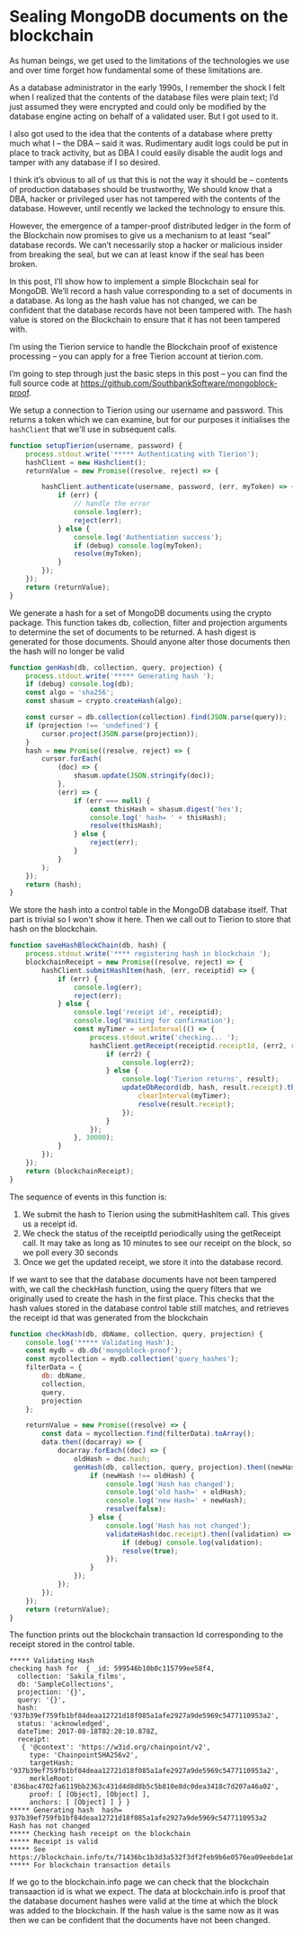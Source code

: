 # Sealing MongoDB documents on the blockchain
As human beings, we get used to the limitations of the technologies we use and over time forget how fundamental some of these limitations are. As a database administrator in the early 1990s, I remember the shock I felt when I realized that the contents of the database files were plain text; I’d just assumed they were encrypted and could only be modified by the database engine acting on behalf of a validated user.  But I got used to it. I also got used to the idea that the contents of a database where pretty much what I – the DBA – said it was.  Rudimentary audit logs could be put in place to track activity, but as DBA I could easily disable the audit logs and tamper with any database if I so desired. I think it’s obvious to all of us that this is not the way it should be – contents of production databases should be trustworthy,  We should know that a DBA, hacker or privileged user has not tampered with the contents of the database.  However, until recently we lacked the technology to ensure this.However, the emergence of a tamper-proof distributed ledger in the form of the Blockchain now promises to give us a mechanism to at least “seal” database records.  We can’t necessarily stop a hacker or malicious insider from breaking the seal, but we can at least know if the seal has been broken.  In this post, I’ll show how to implement a simple Blockchain seal for MongoDB.  We’ll record a hash value corresponding to a set of documents in a database.  As long as the hash value has not changed, we can be confident that the database records have not been tampered with.  The hash value is stored on the Blockchain to ensure that it has not been tampered with.  I’m using the Tierion service to handle the Blockchain proof of existence processing – you can apply for a free Tierion account at tierion.com. I’m going to step through just the basic steps in this post – you can find the full source code at https://github.com/SouthbankSoftware/mongoblock-proof. 

We setup a connection to Tierion using our username and password.  This returns a token which we can examine, but for our purposes it initialises the `hashClient` that we'll use in subsequent calls.

```javascript
function setupTierion(username, password) {
    process.stdout.write('***** Authenticating with Tierion');
    hashClient = new Hashclient();
    returnValue = new Promise((resolve, reject) => {

        hashClient.authenticate(username, password, (err, myToken) => {
            if (err) {
                // handle the error
                console.log(err);
                reject(err);
            } else {
                console.log('Authentiation success');
                if (debug) console.log(myToken);
                resolve(myToken);
            }
        });
    });
    return (returnValue);
}
```
We generate a hash for a set of MongoDB documents using the crypto package.  This function takes db, collection, filter and projection arguments to determine the set of documents to be returned.  A hash digest is generated for those documents.  Should anyone alter those documents then the hash will no longer be valid

```javascript
function genHash(db, collection, query, projection) {
    process.stdout.write('***** Generating hash ');
    if (debug) console.log(db);
    const algo = 'sha256';
    const shasum = crypto.createHash(algo);

    const cursor = db.collection(collection).find(JSON.parse(query));
    if (projection !== 'undefined') {
        cursor.project(JSON.parse(projection));
    }
    hash = new Promise((resolve, reject) => {
        cursor.forEach(
            (doc) => {
                shasum.update(JSON.stringify(doc));
            },
            (err) => {
                if (err === null) {
                    const thisHash = shasum.digest('hex');
                    console.log(' hash= ' + thisHash);
                    resolve(thisHash);
                } else {
                    reject(err);
                }
            }
        );
    });
    return (hash);
}
``` 
We store the hash into a control table in the MongoDB database itself.  That part is trivial so I won't show it here.  Then we call out to Tierion to store that hash on the blockchain.
```javascript
function saveHashBlockChain(db, hash) {
    process.stdout.write('**** registering hash in blockchain ');
    blockchainReceipt = new Promise((resolve, reject) => {
        hashClient.submitHashItem(hash, (err, receiptid) => {
            if (err) {
                console.log(err);
                reject(err);
            } else {
                console.log('receipt id', receiptid);
                console.log('Waiting for confirmation');
                const myTimer = setInterval(() => {
                    process.stdout.write('checking... ');
                    hashClient.getReceipt(receiptid.receiptId, (err2, result) => {
                        if (err2) {
                            console.log(err2);
                        } else {
                            console.log('Tierion returns', result);
                            updateDbRecord(db, hash, result.receipt).then(() => {
                                clearInterval(myTimer);
                                resolve(result.receipt);
                            });
                        }
                    });
                }, 30000);
            }
        });
    });
    return (blockchainReceipt);
}
```
The sequence of events in this function is:

1. We submit the hash to Tierion using the submitHashItem call.  This gives us a receipt id. 
2. We check the status of the receiptId periodically using the getReceipt call.  It may take as long as 10 minutes to see our receipt on the block, so we poll every 30 seconds
3. Once we get the updated receipt, we store it into the database record. 

If we want to see that the database documents have not been tampered with, we call the checkHash function, using the query filters that we originally used to create the hash in the first place.  This checks that the hash values stored in the database control table still matches, and retrieves the receipt id that was generated from the blockchain
```javascript
function checkHash(db, dbName, collection, query, projection) {
    console.log('***** Validating Hash');
    const mydb = db.db('mongoblock-proof');
    const mycollection = mydb.collection('query_hashes');
    filterData = {
        db: dbName,
        collection,
        query,
        projection
    };

    returnValue = new Promise((resolve) => {
        const data = mycollection.find(filterData).toArray();
        data.then((docarray) => {
            docarray.forEach((doc) => {
                oldHash = doc.hash;
                genHash(db, collection, query, projection).then((newHash) => {
                    if (newHash !== oldHash) {
                        console.log('Hash has changed');
                        console.log('old hash=' + oldHash);
                        console.log('new Hash=' + newHash);
                        resolve(false);
                    } else {
                        console.log('Hash has not changed');
                        validateHash(doc.receipt).then((validation) => {
                            if (debug) console.log(validation);
                            resolve(true);
                        });
                    }
                });
            });
        });
    });
    return (returnValue);
}
```
The function prints out the blockchain transaction Id corresponding to the receipt stored in the control table.  
```
***** Validating Hash
checking hash for  { _id: 599546b10b0c115799ee58f4,
  collection: 'Sakila_films',
  db: 'SampleCollections',
  projection: '{}',
  query: '{}',
  hash: '937b39ef759fb1bf84deaa12721d18f085a1afe2927a9de5969c5477110953a2',
  status: 'acknowledged',
  dateTime: 2017-08-18T02:20:10.878Z,
  receipt:
   { '@context': 'https://w3id.org/chainpoint/v2',
     type: 'ChainpointSHA256v2',
     targetHash: '937b39ef759fb1bf84deaa12721d18f085a1afe2927a9de5969c5477110953a2',
     merkleRoot: '836bac4702fa6119bb2363c431d4d8d8b5c5b810e8dc0dea3418c7d207a46a02',
     proof: [ [Object], [Object] ],
     anchors: [ [Object] ] } }
***** Generating hash  hash= 937b39ef759fb1bf84deaa12721d18f085a1afe2927a9de5969c5477110953a2
Hash has not changed
***** Checking hash receipt on the blockchain
***** Receipt is valid
***** See https://blockchain.info/tx/71436bc1b3d3a532f3df2feb9b6e0576ea09eebde1a05f237da8b4bb590d7192
***** For blockchain transaction details
```
If we go to the blockchain.info page we can check that the blockchain transaaction id is what we expect.    The data at blockchain.info is proof that the database document hashes were valid at the time at which the block was added to the blockchain.  If the hash value is the same now as it was then we can be confident that the documents have not been changed. 